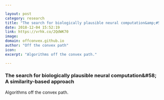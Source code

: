 ```yaml
---

layout: post
category: research
title: "The search for biologically plausible neural computation&amp;#58; A similarity-based approach"
date: 2018-12-04 15:52:19
link: https://vrhk.co/2QdWK70
image: 
domain: offconvex.github.io
author: "Off the convex path"
icon: 
excerpt: "Algorithms off the convex path."

---
```


### The search for biologically plausible neural computation&amp;#58; A similarity-based approach

Algorithms off the convex path.